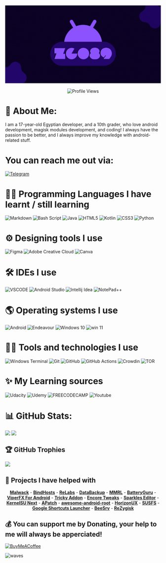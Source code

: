 
![Banner](https://github.com/ZG089/ZG089/blob/12cfd6add034e8ae2f6a0d310839963f264f9d69/assets/ZGX.gif)
<div align="center">
  <img src="https://api.visitorbadge.io/api/VisitorHit?user=ZG089&repo=ZG089&countColor=%237B1E7A" alt="Profile Views" class="center">
</div>

# 👦 About Me:
I am a 17-year-old Egyptian developer, and a 10th grader, who love android development, magisk modules development, and coding!
I always have the passion to be better, and I always improve my knowledge with android-related stuff.

# You can reach me out via:
[![Telegram](https://ziadoua.github.io/m3-Markdown-Badges/badges/Telegram/telegram1.svg)](https://t.me/ZG089) 

# 👨‍💻 Programming Languages I have learnt / still learning
![Markdown](https://img.shields.io/badge/markdown-%23000000.svg?style=for-the-badge&logo=markdown&logoColor=white) ![Bash Script](https://img.shields.io/badge/bash_script-%23121011.svg?style=for-the-badge&logo=gnu-bash&logoColor=white) ![Java](https://img.shields.io/badge/java-%23ED8B00.svg?style=for-the-badge&logo=openjdk&logoColor=white) ![HTML5](https://img.shields.io/badge/html5-%23E34F26.svg?style=for-the-badge&logo=html5&logoColor=white) ![Kotlin](https://img.shields.io/badge/kotlin-%237F52FF.svg?style=for-the-badge&logo=kotlin&logoColor=white) ![CSS3](https://img.shields.io/badge/css3-%231572B6.svg?style=for-the-badge&logo=css3&logoColor=white) ![Python](https://img.shields.io/badge/python-3670A0?style=for-the-badge&logo=python&logoColor=ffdd54)

# ⚙ Designing tools I use 
![Figma](https://img.shields.io/badge/figma-%23F24E1E.svg?style=for-the-badge&logo=figma&logoColor=white) ![Adobe Creative Cloud](https://img.shields.io/badge/Adobe%20Creative%20Cloud-DA1F26.svg?style=for-the-badge&logo=Adobe%20Creative%20Cloud&logoColor=white) ![Canva](https://img.shields.io/badge/Canva-%2300C4CC.svg?&style=for-the-badge&logo=Canva&logoColor=white)

# 🛠 IDEs I use
![VSCODE](https://img.shields.io/badge/VSCode-0078D4?style=for-the-badge&logo=vscode&logoColor=white) ![Android Studio](https://img.shields.io/badge/Android_Studio-3DDC84?style=for-the-badge&logo=android-studio&logoColor=white) ![Intellij Idea](https://img.shields.io/badge/IntelliJ_IDEA-000000.svg?style=for-the-badge&logo=intellij-idea&logoColor=white) ![NotePad++](https://img.shields.io/badge/Notepad++-90E59A.svg?style=for-the-badge&logo=notepad%2B%2B&logoColor=black)

# 🌎 Operating systems I use
![Android](https://ziadoua.github.io/m3-Markdown-Badges/badges/Android/android3.svg) ![Endeavour](https://ziadoua.github.io/m3-Markdown-Badges/badges/EndeavourOS/endeavouros3.svg) ![Windows 10](https://ziadoua.github.io/m3-Markdown-Badges/badges/Windows10/windows101.svg) ![win 11](https://ziadoua.github.io/m3-Markdown-Badges/badges/Windows11/windows111.svg)

# 👨‍💻 Tools and technologies I use
![Windows Terminal](https://img.shields.io/badge/Windows%20Terminal-%234D4D4D.svg?style=for-the-badge&logo=windows-terminal&logoColor=white) ![Git](https://img.shields.io/badge/git-%23F05033.svg?style=for-the-badge&logo=git&logoColor=white) ![GitHub](https://img.shields.io/badge/github-%23121011.svg?style=for-the-badge&logo=github&logoColor=white) ![GitHub Actions](https://img.shields.io/badge/github%20actions-%232671E5.svg?style=for-the-badge&logo=githubactions&logoColor=white) ![Crowdin](https://img.shields.io/badge/Crowdin-2E3340.svg?style=for-the-badge&logo=Crowdin&logoColor=white) ![TOR](https://img.shields.io/badge/tor-%237E4798.svg?style=for-the-badge&logo=tor-project&logoColor=white)

# ✨ My Learning sources
![Udacity](https://img.shields.io/badge/Udacity-white?style=for-the-badge&logo=udacity&logoColor=#5FCFEE) ![Udemy](https://img.shields.io/badge/Udemy-EC5252?style=for-the-badge&logo=Udemy&logoColor=white) ![FREECODECAMP](https://img.shields.io/badge/freecodecamp-27273D?style=for-the-badge&logo=freecodecamp&logoColor=white) ![Youtube](https://img.shields.io/badge/Youtube-%23B92B27.svg?&style=for-the-badge&logo=youtube&logoColor=white)

# 📊 GitHub Stats:
![](https://github-readme-stats.vercel.app/api?username=ZG089&theme=gotham&hide_border=true&include_all_commits=false&count_private=true)
![](https://github-readme-stats.vercel.app/api/top-langs/?username=ZG089&theme=gotham&hide_border=true&include_all_commits=true&count_private=false&layout=compact)

## 🏆 GitHub Trophies
![](https://github-profile-trophy.vercel.app/?username=ZG089&theme=gotham2&no-frame=false&no-bg=false&margin-w=4)

## 🤩 Projects I have helped with
<div align="center">
    <strong><a href="https://github.com/Magisk-Modules-Alt-Repo/Malwack">Malwack</a></strong> -
    <strong><a href="https://github.com/backslashxx/bindhosts">BindHosts</a></strong> - 
    <strong><a href="https://github.com/theimpulson/ReLabs">ReLabs</a></strong> - 
    <strong><a href="https://github.com/XayahSuSuSu/Android-DataBackup">DataBackup</a></strong> - 
    <strong><a href="https://github.com/DerGoogler/MMRL">MMRL</a></strong> -
    <strong><a href="https://play.google.com/store/apps/details?id=com.paget96.batteryguru">BatteryGuru</a></strong> -
    <strong><a href="https://github.com/WSTxda/ViperFX-RE-Releases">ViperFX For Android</a></strong> -
    <strong><a href="https://github.com/KOWX712/Tricky-Addon-Update-Target-List">Tricky Addon</a></strong> -
    <strong><a href="https://encore.rem01gaming.dev/">Encore Tweaks</a></strong> -
    <strong><a href="https://github.com/Sparkleseditor/Sparkleseditor">Sparkles Editor</a></strong> -
    <strong><a href="https://github.com/KernelSU-Next/KernelSU-Next">KernelSU Next</a></strong> - 
    <strong><a href="https://github.com/bmax121/APatch">APatch</a></strong> -
    <strong><a href="https://github.com/fynks/awesome-android-root">awesome-android-root</a></strong> -
    <strong><a href="https://github.com/forsaken-heart24/HorizonUX">HorizonUX</a></strong> - 
    <strong><a href="https://github.com/sidex15/susfs4ksu-module">SUSFS</a></strong> -
    <strong><a href="https://github.com/WSTxda/Google-Shortcuts-Launcher">Google Shortcuts Launcher</a></strong> -
    <strong><a href="https://github.com/ihatenodejs/BeeSrv/">BeeSrv</a></strong> -
    <strong><a href="https://github.com/PerformanC/ReZygisk">ReZygisk</a></strong>
</div>

  ## 💰 You can support me by Donating, your help to me will always be apperciated!
  [![BuyMeACoffee](https://img.shields.io/badge/Buy%20Me%20a%20Coffee-ffdd00?style=for-the-badge&logo=buy-me-a-coffee&logoColor=black)](https://buymeacoffee.com/zg089) 


![waves](https://camo.githubusercontent.com/01613641e066bc78acfda1be0d89b5010939de377b715d7d24b370434bde46cb/68747470733a2f2f63617073756c652d72656e6465722e76657263656c2e6170702f6170693f747970653d776176696e6726636f6c6f723d6772616469656e74266865696768743d3131302673656374696f6e3d666f6f746572)
